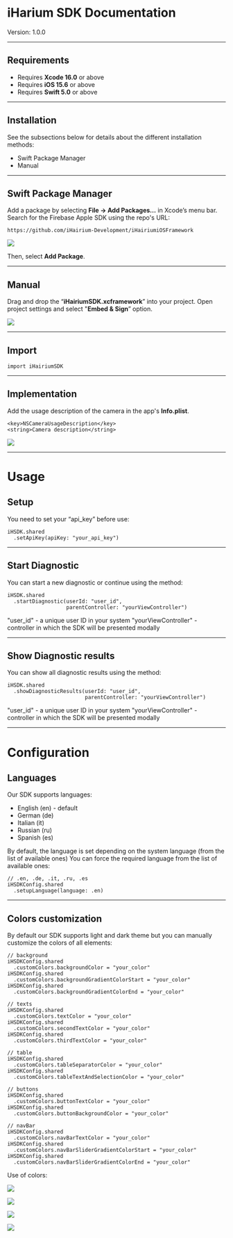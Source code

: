 # iHarium SDK Documentation
Version: 1.0.0

----------
## Requirements
- Requires **Xcode 16.0** or above
- Requires **iOS 15.6** or above
- Requires **Swift 5.0** or above
----------
## Installation

See the subsections below for details about the different installation methods:

- Swift Package Manager
- Manual
----------
## Swift Package Manager

Add a package by selecting **File → Add Packages…** in Xcode’s menu bar.
Search for the Firebase Apple SDK using the repo's URL: 

    https://github.com/iHairium-Development/iHairiumiOSFramework
![](https://paper-attachments.dropboxusercontent.com/s_2044DDEA638F48A3F4693308D00998265D0694B0E215CF4F28B3C96F7E0B658B_1738148352536_package.png)


Then, select **Add Package**.

----------
## Manual

Drag and drop the “**iHairiumSDK.xcframework**” into your project.
Open project settings and select "**Embed & Sign**” option.

![](https://paper-attachments.dropboxusercontent.com/s_2044DDEA638F48A3F4693308D00998265D0694B0E215CF4F28B3C96F7E0B658B_1738138066297_manual_sdk.png)

----------
## Import
    import iHairiumSDK
----------
## Implementation

Add the usage description of the camera in the app's **Info.plist**.

    <key>NSCameraUsageDescription</key>
    <string>Camera description</string>
![](https://paper-attachments.dropboxusercontent.com/s_2044DDEA638F48A3F4693308D00998265D0694B0E215CF4F28B3C96F7E0B658B_1738139193855_camera.png)

----------
# Usage
## Setup

You need to set your “api_key” before use:

    iHSDK.shared
      .setApiKey(apiKey: "your_api_key")
----------
## Start Diagnostic

You can start a new diagnostic or continue using the method:

    iHSDK.shared
      .startDiagnostic(userId: "user_id", 
                       parentController: "yourViewController")

"user_id" - a unique user ID in your system 
"yourViewController" - controller in which the SDK will be presented modally

----------
## Show Diagnostic results

You can show all diagnostic results using the method:

    iHSDK.shared
      .showDiagnosticResults(userId: "user_id",
                             parentController: "yourViewController")

"user_id" - a unique user ID in your system 
"yourViewController" - controller in which the SDK will be presented modally

----------
# Configuration
## Languages

Our SDK supports languages:

- English (en) - default
- German (de)
- Italian (it)
- Russian (ru)
- Spanish (es)

By default, the language is set depending on the system language (from the list of available ones)
You can force the required language from the list of available ones:

    // .en, .de, .it, .ru, .es
    iHSDKConfig.shared
      .setupLanguage(language: .en) 
----------
## Colors customization

By default our SDK supports light and dark theme but you can manually customize the colors of all elements:

    // background
    iHSDKConfig.shared
      .customColors.backgroundColor = "your_color"
    iHSDKConfig.shared
      .customColors.backgroundGradientColorStart = "your_color"
    iHSDKConfig.shared
      .customColors.backgroundGradientColorEnd = "your_color"
            
    // texts
    iHSDKConfig.shared
      .customColors.textColor = "your_color"
    iHSDKConfig.shared
      .customColors.secondTextColor = "your_color"
    iHSDKConfig.shared
      .customColors.thirdTextColor = "your_color"
            
    // table
    iHSDKConfig.shared
      .customColors.tableSeparatorColor = "your_color"
    iHSDKConfig.shared
      .customColors.tableTextAndSelectionColor = "your_color"
            
    // buttons
    iHSDKConfig.shared
      .customColors.buttonTextColor = "your_color"
    iHSDKConfig.shared
      .customColors.buttonBackgroundColor = "your_color"
            
    // navBar
    iHSDKConfig.shared
      .customColors.navBarTextColor = "your_color"
    iHSDKConfig.shared
      .customColors.navBarSliderGradientColorStart = "your_color"
    iHSDKConfig.shared
      .customColors.navBarSliderGradientColorEnd = "your_color"

Use of colors:

![](https://paper-attachments.dropboxusercontent.com/s_2044DDEA638F48A3F4693308D00998265D0694B0E215CF4F28B3C96F7E0B658B_1738152938681_screen_1.png)

![](https://paper-attachments.dropboxusercontent.com/s_2044DDEA638F48A3F4693308D00998265D0694B0E215CF4F28B3C96F7E0B658B_1738152968780_screen_2.png)

![](https://paper-attachments.dropboxusercontent.com/s_2044DDEA638F48A3F4693308D00998265D0694B0E215CF4F28B3C96F7E0B658B_1738152999503_screen_3.png)

![](https://paper-attachments.dropboxusercontent.com/s_2044DDEA638F48A3F4693308D00998265D0694B0E215CF4F28B3C96F7E0B658B_1738153007843_screen_4.png)


